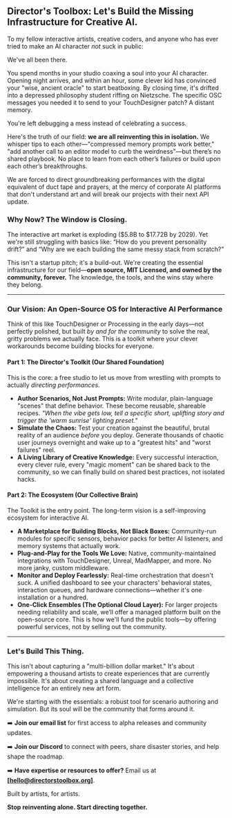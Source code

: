 ## **Director's Toolbox: Let's Build the Missing Infrastructure for Creative AI.**

To my fellow interactive artists, creative coders, and anyone who has ever tried to make an AI character *not* suck in public:

We've all been there.

You spend months in your studio coaxing a soul into your AI character. Opening night arrives, and within an hour, some clever kid has convinced your "wise, ancient oracle" to start beatboxing. By closing time, it's drifted into a depressed philosophy student riffing on Nietzsche. The specific OSC messages you needed it to send to your TouchDesigner patch? A distant memory.

You're left debugging a mess instead of celebrating a success.

Here's the truth of our field: **we are all reinventing this in isolation.** We whisper tips to each other—"compressed memory prompts work better," "add another call to an editor model to curb the weirdness"—but there’s no shared playbook. No place to learn from each other’s failures or build upon each other’s breakthroughs.

We are forced to direct groundbreaking performances with the digital equivalent of duct tape and prayers, at the mercy of corporate AI platforms that don't understand art and will break our projects with their next API update.

### **Why Now? The Window is Closing.**

The interactive art market is exploding ($5.8B to $17.72B by 2029). Yet we're still struggling with basics like: “How do you prevent personality drift?” and “Why are we each building the same messy stack from scratch?”

This isn't a startup pitch; it's a build-out. We're creating the essential infrastructure for our field—**open source, MIT Licensed, and owned by the community, forever.** The knowledge, the tools, and the wins stay where they belong.

---

### **Our Vision: An Open-Source OS for Interactive AI Performance**

Think of this like TouchDesigner or Processing in the early days—not perfectly polished, but built *by and for the community* to solve the real, gritty problems we actually face. This is a toolkit where your clever workarounds become building blocks for everyone.

#### **Part 1: The Director's Toolkit (Our Shared Foundation)**

This is the core: a free studio to let us move from wrestling with prompts to actually *directing performances*.

*   **Author Scenarios, Not Just Prompts:** Write modular, plain-language "scenes" that define behavior. These become reusable, shareable recipes. *"When the vibe gets low, tell a specific short, uplifting story and trigger the 'warm sunrise' lighting preset."*
*   **Simulate the Chaos:** Test your creation against the beautiful, brutal reality of an audience *before* you deploy. Generate thousands of chaotic user journeys overnight and wake up to a "greatest hits" and "worst failures" reel.
*   **A Living Library of Creative Knowledge:** Every successful interaction, every clever rule, every "magic moment" can be shared back to the community, so we can finally build on shared best practices, not isolated hacks.

#### **Part 2: The Ecosystem (Our Collective Brain)**

The Toolkit is the entry point. The long-term vision is a self-improving ecosystem for interactive AI.

*   **A Marketplace for Building Blocks, Not Black Boxes:** Community-run modules for specific sensors, behavior packs for better AI listeners, and memory systems that actually work.
*   **Plug-and-Play for the Tools We Love:** Native, community-maintained integrations with TouchDesigner, Unreal, MadMapper, and more. No more janky, custom middleware.
*   **Monitor and Deploy Fearlessly:** Real-time orchestration that doesn't suck. A unified dashboard to see your characters' behavioral states, interaction queues, and hardware connections—whether it's one installation or a hundred.
*   **One-Click Ensembles (The Optional Cloud Layer):** For larger projects needing reliability and scale, we’ll offer a managed platform built on the open-source core. This is how we'll fund the public tools—by offering powerful services, not by selling out the community.

---

### **Let's Build This Thing.**

This isn't about capturing a "multi-billion dollar market." It's about empowering a thousand artists to create experiences that are currently impossible. It's about creating a shared language and a collective intelligence for an entirely new art form.

We're starting with the essentials: a robust tool for scenario authoring and simulation. But its soul will be the community that forms around it.

➡️ **Join our email list** for first access to alpha releases and community updates.

➡️ **Join our Discord** to connect with peers, share disaster stories, and help shape the roadmap.

➡️ **Have expertise or resources to offer?** Email us at **[hello@directorstoolbox.org]**.

Built by artists, for artists.

**Stop reinventing alone. Start directing together.**